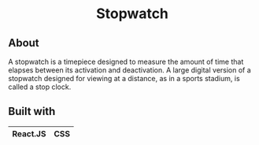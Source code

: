 <h1 align="center">Stopwatch</h1>

## About
A stopwatch is a timepiece designed to measure the amount of time that elapses between its activation and deactivation. A large digital version of a stopwatch designed for viewing at a distance, as in a sports stadium, is called a stop clock.

## Built with 
| React.JS | CSS |
| --- | --- |
